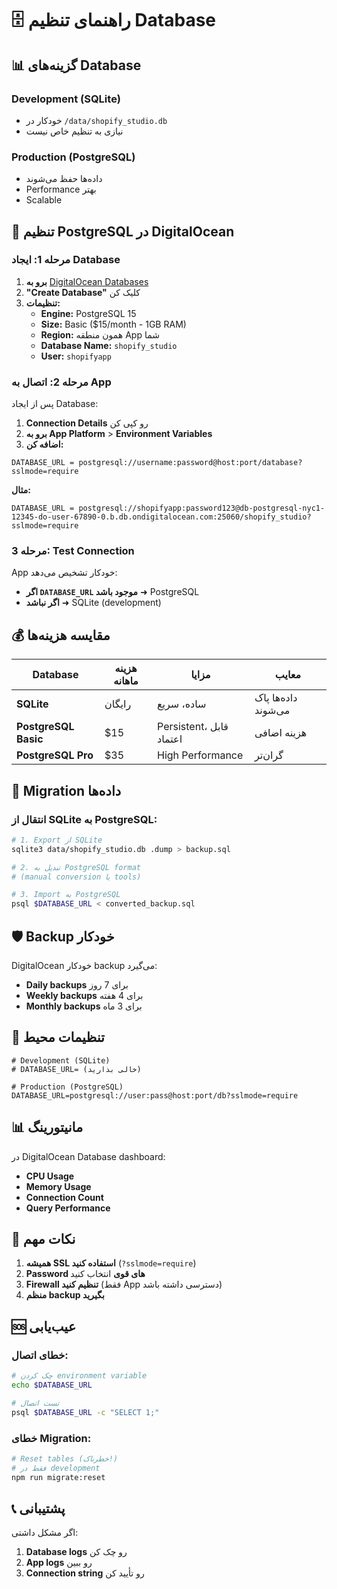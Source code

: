 # 🗄️ راهنمای تنظیم Database

## 📊 **گزینه‌های Database**

### **Development (SQLite)**
- خودکار در `/data/shopify_studio.db`
- نیازی به تنظیم خاص نیست

### **Production (PostgreSQL)**
- داده‌ها حفظ می‌شوند
- Performance بهتر
- Scalable

## 🚀 **تنظیم PostgreSQL در DigitalOcean**

### **مرحله 1: ایجاد Database**

1. **برو به** [DigitalOcean Databases](https://cloud.digitalocean.com/databases)
2. **"Create Database"** کلیک کن
3. **تنظیمات:**
   - **Engine:** PostgreSQL 15
   - **Size:** Basic ($15/month - 1GB RAM)
   - **Region:** همون منطقه App شما
   - **Database Name:** `shopify_studio`
   - **User:** `shopifyapp`

### **مرحله 2: اتصال به App**

پس از ایجاد Database:

1. **Connection Details** رو کپی کن
2. **برو به App Platform** > **Environment Variables**
3. **اضافه کن:**

```
DATABASE_URL = postgresql://username:password@host:port/database?sslmode=require
```

**مثال:**
```
DATABASE_URL = postgresql://shopifyapp:password123@db-postgresql-nyc1-12345-do-user-67890-0.b.db.ondigitalocean.com:25060/shopify_studio?sslmode=require
```

### **مرحله 3: Test Connection**

App خودکار تشخیص می‌دهد:
- **اگر `DATABASE_URL` موجود باشد** ➜ PostgreSQL
- **اگر نباشد** ➜ SQLite (development)

## 💰 **مقایسه هزینه‌ها**

| Database | هزینه ماهانه | مزایا | معایب |
|----------|-------------|-------|-------|
| **SQLite** | رایگان | ساده، سریع | داده‌ها پاک می‌شوند |
| **PostgreSQL Basic** | $15 | Persistent، قابل اعتماد | هزینه اضافی |
| **PostgreSQL Pro** | $35 | High Performance | گران‌تر |

## 🔄 **Migration داده‌ها**

### **انتقال از SQLite به PostgreSQL:**

```bash
# 1. Export از SQLite
sqlite3 data/shopify_studio.db .dump > backup.sql

# 2. تبدیل به PostgreSQL format
# (manual conversion یا tools)

# 3. Import به PostgreSQL
psql $DATABASE_URL < converted_backup.sql
```

## 🛡️ **Backup خودکار**

DigitalOcean خودکار backup می‌گیرد:
- **Daily backups** برای 7 روز
- **Weekly backups** برای 4 هفته
- **Monthly backups** برای 3 ماه

## 🔧 **تنظیمات محیط**

```env
# Development (SQLite)
# DATABASE_URL= (خالی بذارید)

# Production (PostgreSQL)
DATABASE_URL=postgresql://user:pass@host:port/db?sslmode=require
```

## 📊 **مانیتورینگ**

در DigitalOcean Database dashboard:
- **CPU Usage**
- **Memory Usage**
- **Connection Count**
- **Query Performance**

## 🚨 **نکات مهم**

1. **همیشه SSL استفاده کنید** (`?sslmode=require`)
2. **Password های قوی** انتخاب کنید
3. **Firewall تنظیم کنید** (فقط App دسترسی داشته باشد)
4. **منظم backup بگیرید**

## 🆘 **عیب‌یابی**

### **خطای اتصال:**
```bash
# چک کردن environment variable
echo $DATABASE_URL

# تست اتصال
psql $DATABASE_URL -c "SELECT 1;"
```

### **خطای Migration:**
```bash
# Reset tables (خطرناک!)
# فقط در development
npm run migrate:reset
```

## 📞 **پشتیبانی**

اگر مشکل داشتی:
1. **Database logs** رو چک کن
2. **App logs** رو ببین
3. **Connection string** رو تأیید کن